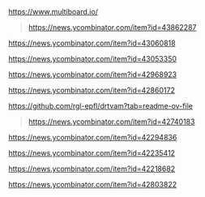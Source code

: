 https://www.multiboard.io/
> https://news.ycombinator.com/item?id=43862287

https://news.ycombinator.com/item?id=43060818

https://news.ycombinator.com/item?id=43053350

https://news.ycombinator.com/item?id=42968923

https://news.ycombinator.com/item?id=42860172

https://github.com/rgl-epfl/drtvam?tab=readme-ov-file
> https://news.ycombinator.com/item?id=42740183

https://news.ycombinator.com/item?id=42294836

https://news.ycombinator.com/item?id=42235412

https://news.ycombinator.com/item?id=42218682

https://news.ycombinator.com/item?id=42803822